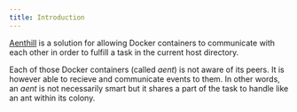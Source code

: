 ```yaml
---
title: Introduction
---
```


[Aenthill](https://github.com/aenthill/aenthill) is a solution for allowing Docker containers to communicate with each other in order to fulfill a task in the current host directory.

Each of those Docker containers (called *aent*) is not aware of its peers. It is however able to recieve and communicate events to them. In other words, an *aent* is not necessarily smart
but it shares a part of the task to handle like an ant within its colony.
